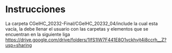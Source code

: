 # Instrucciones

La carpeta CGelHC_20232-Final/CGelHC_20232_04/include la cual esta vacía, la debe llenar el usuario con las carpetas y elementos que se encuentran en la siguiente liga 
https://drive.google.com/drive/folders/1IfS1lW7F441E8O1vckhvjt4i8ccrh__Z?usp=sharing


